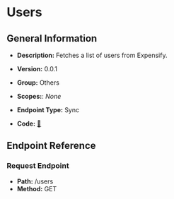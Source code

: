 # Users

## General Information

- **Description:** Fetches a list of users from Expensify.

- **Version:** 0.0.1
- **Group:** Others
- **Scopes:**: _None_
- **Endpoint Type:** Sync
- **Code:** [🔗](https://github.com/NangoHQ/integration-templates/tree/main/integrations/expensify/syncs/users.ts)

## Endpoint Reference

### Request Endpoint

- **Path:** /users
- **Method:** GET
